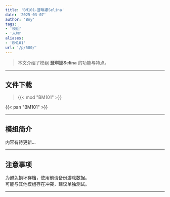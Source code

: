 ```yaml
---
title: 'BM101-瑟琳娜Selina'
date: '2025-03-07'
author: 'Bny'
tags:
- '模组'
- '人物'
aliases:
- 'BM101'
url: '/p/500/'
---
```


> 本文介绍了模组 **瑟琳娜Selina** 的功能与特点。

---

## 文件下载  

> {{< mod "BM101" >}}  

{{< pan "BM101" >}}  

---

## 模组简介

>  
内容有待更新...  

---

## 注意事项

>  
为避免损坏存档，使用前请备份游戏数据。  
可能与其他模组存在冲突，建议单独测试。  

---

